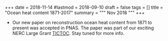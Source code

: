 +++
date = 2018-11-14
#lastmod = 2018-09-10
draft = false
tags = []
title = "Ocean heat content 1871-2017"
summary = """ Nov 2018 """
+++

- Our new paper on reconstruction ocean heat content from 1871 to
  present was accepted in PNAS. The paper was part of our exciting
  NERC Large Grant [TICTOC](http://projects.noc.ac.uk/tictoc/).  Stay
  tuned for more info.


